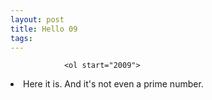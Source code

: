 ```yaml
---
layout: post
title: Hello 09
tags:
---
```



                <ol start="2009">
<li>Here it is. And it's not even a prime number.</li>
</ol>
